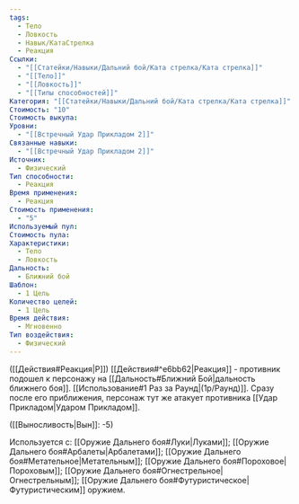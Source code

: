 ```yaml
---
tags:
  - Тело
  - Ловкость
  - Навык/КатаСтрелка
  - Реакция
Ссылки:
  - "[[Статейки/Навыки/Дальний бой/Ката стрелка/Ката стрелка]]"
  - "[[Тело]]"
  - "[[Ловкость]]"
  - "[[Типы способностей]]"
Категория: "[[Статейки/Навыки/Дальний бой/Ката стрелка/Ката стрелка]]"
Стоимость: "10"
Стоимость выкупа:
Уровни:
  - "[[Встречный Удар Прикладом 2]]"
Связанные навыки:
  - "[[Встречный Удар Прикладом 2]]"
Источник:
  - Физический
Тип способности:
  - Реакция
Время применения:
  - Реакция
Стоимость применения:
  - "5"
Используемый пул:
Стоимость пула:
Характеристики:
  - Тело
  - Ловкость
Дальность:
  - Ближний бой
Шаблон:
  - 1 Цель
Количество целей:
  - 1 Цель
Время действия:
  - Мгновенно
Тип воздействия:
  - Физический
---
```

([[Действия#Реакция|Р]]) [[Действия#^e6bb62|Реакция]] - противник подошел к персонажу на [[Дальность#Ближний Бой|дальность ближнего боя]]. [[Использование#1 Раз за Раунд|(1р/Раунд)]]. Сразу после его приближения, персонаж тут же атакует противника [[Удар Прикладом|Ударом Прикладом]]. 

([[Выносливость|Вын]]: -5)

Используется с: [[Оружие Дальнего боя#Луки|Луками]]; [[Оружие Дальнего боя#Арбалеты|Арбалетами]]; [[Оружие Дальнего боя#Метательное|Метательным]]; [[Оружие Дальнего боя#Пороховое|Пороховым]]; [[Оружие Дальнего боя#Огнестрельное|Огнестрельным]]; [[Оружие Дальнего боя#Футуристическое|Футуристическим]] оружием.
